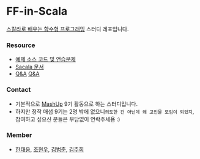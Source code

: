 # FF-in-Scala

[스칼라로 배우는 함수형 프로그래밍](https://www.manning.com/books/functional-programming-in-scala?query=functional%20prograaming) 스터디 레포입니다.

### Resource
- [예제 소스 코드 및 연습문제](https://github.com/fpinscala/fpinscala)
- [Sacala 문서](https://www.scala-lang.org/documentation/)
- [Q&A](http://occarmsrazr.net) [Q&A](https://groups.google.com/forum/#!topic/scala-functional)

### Contact
- 기본적으로 [MashUp](https://github.com/mash-up-kr) 9기 활동으로 하는 스터디입니다.
- 하지만 정작 매셥 9기는 2명 밖에 없으니`의도한 건 아닌데 왜 고인물 모임이 되었지`, 참여하고 싶으신 분들은 부담없이 연락주세욥 :)

### Member
- [한태웅](https://github.com/gksxodnd007), [조현우](https://github.com/jo-bata), [김범준](https://github.com/omjoonkim), [김주희](https://github.com/caution-dev)
